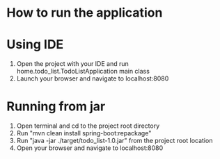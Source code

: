 # How to run the application

Using IDE
==========
 1. Open the project with your IDE and run home.todo_list.TodoListApplication main class
 2. Launch your browser and navigate to localhost:8080

Running from jar
=================
  1. Open terminal and cd to the project root directory 
  2. Run "mvn clean install spring-boot:repackage" 
  3. Run "java -jar ./target/todo_list-1.0.jar" from the project root location 
  4. Open your browser and navigate to localhost:8080

